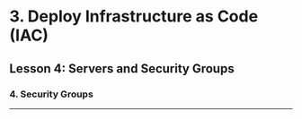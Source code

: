 # 3. Deploy Infrastructure as Code (IAC)

## Lesson 4: Servers and Security Groups


### 4. Security Groups

___

